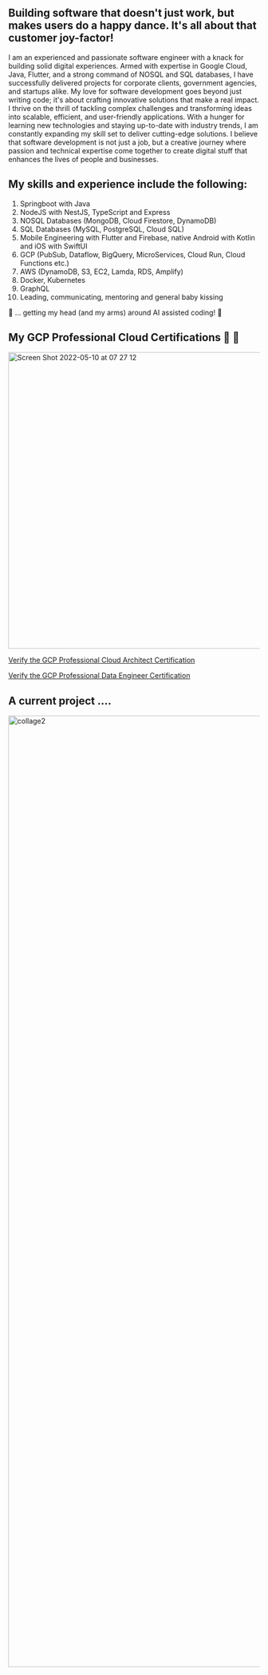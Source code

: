 
## Building software that doesn't just work, but makes users do a happy dance. It's all about that customer joy-factor!

I am an experienced and passionate software engineer with a knack for building solid digital experiences. Armed with expertise in Google Cloud, Java, Flutter, and a strong command of NOSQL and SQL databases, I have successfully delivered projects for corporate clients, government agencies, and startups alike. My love for software development goes beyond just writing code; it's about crafting innovative solutions that make a real impact. I thrive on the thrill of tackling complex challenges and transforming ideas into scalable, efficient, and user-friendly applications. With a hunger for learning new technologies and staying up-to-date with industry trends, I am constantly expanding my skill set to deliver cutting-edge solutions. I believe that software development is not just a job, but a creative journey where passion and technical expertise come together to create digital stuff that enhances the lives of people and businesses.

## My skills and experience include the following:
1. Springboot with Java
2. NodeJS with NestJS, TypeScript and Express
3. NOSQL Databases (MongoDB, Cloud Firestore, DynamoDB)
4. SQL Databases (MySQL, PostgreSQL, Cloud SQL)
5. Mobile Engineering with Flutter and Firebase, native Android with Kotlin and iOS with SwiftUI
6. GCP (PubSub, Dataflow, BigQuery, MicroServices, Cloud Run, Cloud Functions etc.)
7. AWS (DynamoDB, S3, EC2, Lamda, RDS, Amplify)
8. Docker, Kubernetes
9. GraphQL
10. Leading, communicating, mentoring and general baby kissing

🍎 ... getting my head (and my arms) around AI assisted coding! 🍎

## My GCP Professional Cloud Certifications 👋 👋

<img width="594" alt="Screen Shot 2022-05-10 at 07 27 12" src="https://user-images.githubusercontent.com/343710/167548728-eb8ebb52-04dc-42ef-9a10-febee82cb705.png">

[Verify the GCP Professional Cloud Architect Certification](https://www.credential.net/639a436a-58dd-4f27-8720-31bd79836c93?key=449eefa5bc8a3bb4cb29c8cba04acfa62d698b52f7afcbe2209fbdb31f4b3df3)

[Verify the GCP Professional Data Engineer Certification](https://www.credential.net/5e605a5b-4b1c-4380-8024-deb34f975f86?key=6714f2885cf5bd5d43f2779db3e99d80c5db226942292c9392489a702e9664dd#gs.101v3ak)
## A current project ....
<img width="1906" alt="collage2" src="https://github.com/malengatiger/malengatiger/assets/343710/be34e0ec-c5da-4e80-8937-f7c072b580e1">
